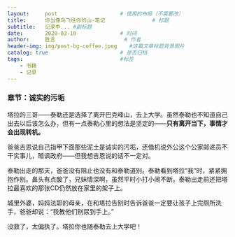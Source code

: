 ```yaml
---
layout:     post                    # 使用的布局（不需要改）
title:      你当像鸟飞往你的山-笔记               # 标题 
subtitle:   记录中... #副标题
date:       2020-03-10              # 时间
author:     胜言                      # 作者
header-img: img/post-bg-coffee.jpeg    #这篇文章标题背景图片
catalog: true                       # 是否归档
tags:                               #标签
    - 书籍
    - 记录
---
```



### 章节：诚实的污垢

塔拉的三哥——泰勒还是选择了离开巴克峰山，去上大学。虽然泰勒也不知道自己出去以后该怎么办，但有一点泰勒心里的想法是坚定的——**只有离开当下，事情才会出现转机。**

爸爸吉恩说自己指甲下面那些泥土是诚实的污垢，还借机说外公这个公家邮递员不干实事儿，暗讽政府——但我想吉恩说的话不一定对。

泰勒出走的那天，爸爸没有阻止也没有和泰勒道别。泰勒看到塔拉“我”时，紧紧拥抱作别。鼻头有点酸了，兄妹情深啊，虽然平时小打小闹不断。泰勒出走前还把塔拉最喜欢的那张CD仍然放在家里的架子上。

城里外婆，妈妈法耶的母亲，在和塔拉告别时告诉爸爸一定要让孩子上完厕所洗手，爸爸却说：“我教他们别尿到手上。”

没救了，太偏执了。塔拉你也随泰勒去上大学吧！
